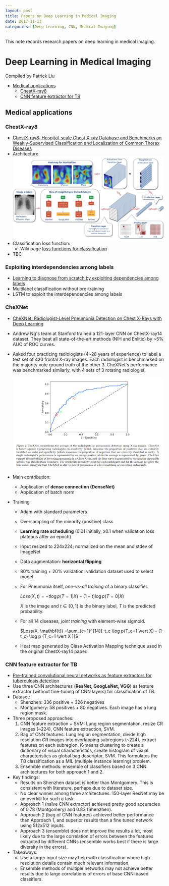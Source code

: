```yaml
---
layout: post
title: Papers on Deep Learning in Medical Imaging 
date: 2017-11-13
categories: [Deep Learning, CNN, Medical Imaging]
---
```


This note records research papers on deep learning in medical imaging. 
<!-- break -->

# Deep Learning in Medical Imaging

Compiled by Patrick Liu 

<!-- vim-markdown-toc GFM -->

* [Medical applications
  ](#medical-applications)
    * [ChestX-ray8
        ](#chestx-ray8)
    * [CNN feature extractor for TB
        ](#cnn-feature-extractor-for-tb)

<!-- vim-markdown-toc -->



## Medical applications
### ChestX-ray8

- [ChestX-ray8: Hospital-scale Chest X-ray Database and Benchmarks on Weakly-Supervised Classification and Localization of Common Thorax Diseases](https://arxiv.org/abs/1705.02315)
- Architecture
  ![](../images/chestxray8_arch.png)
- Classification loss function:
  - Wiki page [loss functions for classification](https://en.wikipedia.org/wiki/Loss_functions_for_classification)
- TBC


### Exploiting interdependencies among labels

- [Learning to diagnose from scratch by exploiting dependencies among labels](https://arxiv.org/abs/1710.10501)
- Multilabel classification without pre-training
- LSTM to exploit the interdependencies among labels



### CheXNet

- [CheXNet: Radiologist-Level Pneumonia Detection on Chest X-Rays with Deep Learning](https://arxiv.org/abs/1711.05225)

- Andrew Ng's team at Stanford trained a 121-layer CNN on ChestX-ray14 dataset. They beat all state-of-the-art methods (NIH and Enlitic) by ~5% AUC of ROC curves. 

- Asked four practicing radiologists (4~28 years of experience) to label a test set of 420 frontal X-ray images. Each radiologist is benchmarked on the majority vote ground truth of the other 3. CheXNet's performance was benchmarked similarly, with 4 sets of 3 rotating radiologist. 

  ![](../images/chexnet_roc.png)

- Main contribution: 

  - Application of **dense connection (DenseNet)**
  - Application of batch norm

- Training

  - Adam with standard parameters

  - Oversampling of the minority (positive) class

  - **Learning rate scheduling** (0.01 initially, x0.1 when validation loss plateaus after an epoch)

  - Input resized to 224x224; normalized on the mean and stdev of ImageNet

  - Data augmentation: **horizontal flipping**

  - 80% training + 20% validation; validation dataset used to select model 

  - For Pneumonia itself, *one-vs-all training* of a binary classifier.

    $Loss (X, t)  = -t \log p(T=1 \vert X) - (1-t) \log p (T=0 \vert X)$

    $X$ is the image and $t \in \{0, 1\}$ is the binary label, $T$ is the predicted probability. 

  - For all 14 diseases, *joint training* with element-wise sigmoid. 

    $Loss(X, \mathbf{t}) =\sum_{c=1}^{14}[-t_c \log p(T_c=1 \vert X) - (1-t_c) \log p (T_c=1 \vert X )]$

  - Heat map generated by Class Activation Mapping technique used in the original ChestX-ray14 paper.





### CNN feature extractor for TB
- [Pre-trained convolutional neural networks as feature extractors for tuberculosis detection](http://www.sciencedirect.com/science/article/pii/S0010482517302548)
- Use three CNN architectures (**ResNet, GoogLeNet, VGG**) as feature extractor (without fine-tuning of CNN layers) for classification of TB.
- Dataset: 
  - Shenzhen: 336 positive + 326 negatives
  - Montgomery: 58 positives + 80 negatives. Each image has a lung region mask.
- Three proposed approaches:
  1. CNN feature extraction + SVM: Lung region segmentation, resize CR images (~224), CNN feature extraction, SVM. 
  2. Bag of CNN features: Lung region segmentation, divide high resolution CR images into overlapping subregions (~224), extract features on each subregion, K-means clustering to create a dictionary of visual characteristics, create histogram of visual characteristics as global bag descriptor, SVM. This formulates the TB classification as a MIL (multiple instance learning) problem.
  3. Ensemble methods: ensemble of classifiers based on 3 CNN architectures for both approach 1 and 2. 
- Key findings:
  - Results on Shenzhen dataset is better than Montgomery. This is consistent with literature, perhaps due to dataset size. 
  - No clear winner among three architectures. 150-layer ResNet may be an overkill for such a task.
  - Approach 1 (naïve CNN extractor) achieved pretty good accuracies of 0.78 (Montgomery) and 0.83 (Shenzhen).
  - Approach 2 (bag of CNN features) achieved better performance than Approach 1, and superior results than a fine tuned network using 512x512 inputs. 
  - Approach 3 (ensemble) does not improve the results a lot, most likely due to the large correlation of errors between the features extracted by different CNNs (ensemble works best if there is large diversity in the errors).
- Takeaways: 
  - Use a larger input size may help with classification where high resolution details contain much relevant information.
  - Ensemble methods of multiple networks may not achieve better results due to large correlations of errors of base CNN-based classifiers.
